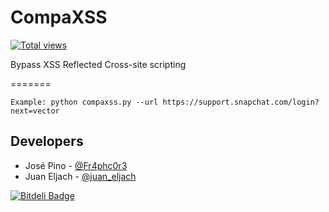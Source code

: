 # CompaXSS
[![Total views](https://sourcegraph.com/api/repos/github.com/mrjopino/compaXSS/counters/views.png)](https://sourcegraph.com/github.com/mrjopino/compaXSS)

Bypass XSS Reflected Cross-site scripting

=======

```
Example: python compaxss.py --url https://support.snapchat.com/login?next=vector
```

## Developers

* José Pino - [@Fr4phc0r3](https://twitter.com/Fr4phc0r3)
* Juan Eljach - [@juan_eljach](https://twitter.com/juan_eljach)



[![Bitdeli Badge](https://d2weczhvl823v0.cloudfront.net/Fraph/compaxss/trend.png)](https://bitdeli.com/free "Bitdeli Badge")


